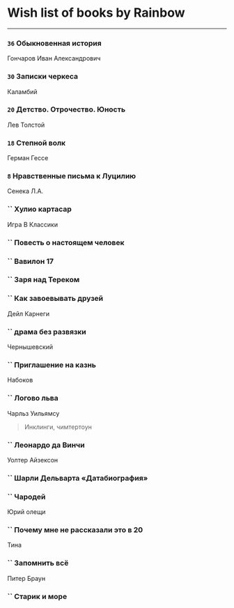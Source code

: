 # Wish list of books by Rainbow
---

### `36` Обыкновенная история
Гончаров Иван Александрович

### `30` Записки черкеса
Каламбий

### `20` Детство. Отрочество. Юность
Лев Толстой

### `18` Степной волк
Герман Гессе

### `8` Нравственные письма к Луцилию
Сенека Л.А.

### `` Хулио картасар
Игра В Классики

### `` Повесть о настоящем человек

### `` Вавилон 17

### `` Заря над Тереком

### `` Как завоевывать друзей
Дейл Карнеги

### `` драма без развязки
Чернышевский

### `` Приглашение на казнь
Набоков

### `` Логово льва
Чарльз Уильямсу
> Инклинги, чимтертоун

### `` Леонардо да Винчи
Уолтер Айзексон

### `` Шарли Дельварта «Датабиография»

### `` Чародей
Юрий олещи

### `` Почему мне не рассказали это в 20
Тина

### `` Запомнить всё
Питер Браун

### `` Старик и море

